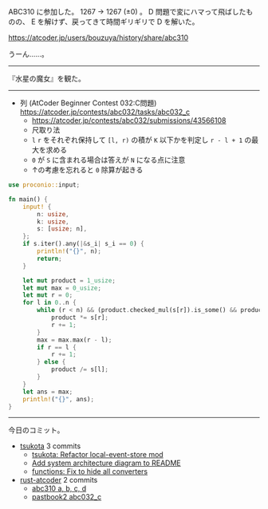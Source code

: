 ABC310 に参加した。 1267 → 1267 (±0)  。 D 問題で変にハマって飛ばしたものの、 E を解けず、戻ってきて時間ギリギリで D を解いた。

<https://atcoder.jp/users/bouzuya/history/share/abc310>

うーん……。

---

『水星の魔女』を観た。

---

- 列 (AtCoder Beginner Contest 032:C問題)
  <https://atcoder.jp/contests/abc032/tasks/abc032_c>
  - <https://atcoder.jp/contests/abc032/submissions/43566108>
  - 尺取り法
  - `l` `r` をそれぞれ保持して `[l, r)` の積が `K` 以下かを判定し `r - l + 1` の最大を求める
  - `0` が `S` に含まれる場合は答えが `N` になる点に注意
  - ↑の考慮を忘れると `0` 除算が起きる

```rust
use proconio::input;

fn main() {
    input! {
        n: usize,
        k: usize,
        s: [usize; n],
    };
    if s.iter().any(|&s_i| s_i == 0) {
        println!("{}", n);
        return;
    }

    let mut product = 1_usize;
    let mut max = 0_usize;
    let mut r = 0;
    for l in 0..n {
        while (r < n) && (product.checked_mul(s[r]).is_some() && product * s[r] <= k) {
            product *= s[r];
            r += 1;
        }
        max = max.max(r - l);
        if r == l {
            r += 1;
        } else {
            product /= s[l];
        }
    }
    let ans = max;
    println!("{}", ans);
}
```

---

今日のコミット。

- [tsukota](https://github.com/bouzuya/tsukota) 3 commits
  - [tsukota: Refactor local-event-store mod](https://github.com/bouzuya/tsukota/commit/bfb2eb29571736c6afa3bb335a9a1b06f2f93f1f)
  - [Add system architecture diagram to README](https://github.com/bouzuya/tsukota/commit/c7ca2cd33273d399b0f364aa2e9a40b8c0227b52)
  - [functions: Fix to hide all converters](https://github.com/bouzuya/tsukota/commit/b83928d16aebe5e2bdf65173be1dcbdd77ace547)
- [rust-atcoder](https://github.com/bouzuya/rust-atcoder) 2 commits
  - [abc310 a, b, c, d](https://github.com/bouzuya/rust-atcoder/commit/fe85ec73ff48b9b0d8f6e631a93954d7957258c3)
  - [pastbook2 abc032_c](https://github.com/bouzuya/rust-atcoder/commit/dc4e909598ddf34043cbca18cdd7444294a71db9)
